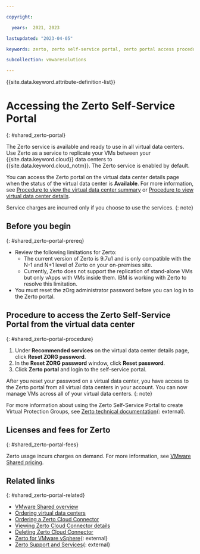 ```yaml
---

copyright:

  years:  2021, 2023

lastupdated: "2023-04-05"

keywords: zerto, zerto self-service portal, zerto portal access procedure

subcollection: vmwaresolutions

---
```


{{site.data.keyword.attribute-definition-list}}

# Accessing the Zerto Self-Service Portal
{: #shared_zerto-portal}

The Zerto service is available and ready to use in all virtual data centers. Use Zerto as a service to replicate your VMs between your {{site.data.keyword.cloud}} data centers to {{site.data.keyword.cloud_notm}}. The Zerto service is enabled by default.

You can access the Zerto portal on the virtual data center details page when the status of the virtual data center is **Available**. For more information, see [Procedure to view the virtual data center summary](/docs/vmwaresolutions?topic=vmwaresolutions-shared_viewing-vdc-summary#shared_viewing-vdc-summary-procedure) or [Procedure to view virtual data center details](/docs/vmwaresolutions?topic=vmwaresolutions-shared_viewing-vdc-details#shared_viewing-vdc-details-procedure).

Service charges are incurred only if you choose to use the services.
{: note}

## Before you begin
{: #shared_zerto-portal-prereq}

- Review the following limitations for Zerto:
   - The current version of Zerto is 9.7u1 and is only compatible with the N-1 and N+1 level of Zerto on your on-premises site.
   - Currently, Zerto does not support the replication of stand-alone VMs but only vApps with VMs inside them. IBM is working with Zerto to resolve this limitation.
- You must reset the zOrg administrator password before you can log in to the Zerto portal.

## Procedure to access the Zerto Self-Service Portal from the virtual data center
{: #shared_zerto-portal-procedure}

1. Under **Recommended services** on the virtual data center details page, click **Reset ZORG password**.
2. In the **Reset ZORG password** window, click **Reset password**.
3. Click **Zerto portal** and login to the self-service portal.

After you reset your password on a virtual data center, you have access to the Zerto portal from all virtual data centers in your account. You can now manage VMs across all of your virtual data centers.
{: note}

For more information about using the Zerto Self-Service Portal to create Virtual Protection Groups, see [Zerto technical documentation](https://help.zerto.com/category/WmWare_9.7){: external}.

## Licenses and fees for Zerto
{: #shared_zerto-portal-fees}

Zerto usage incurs charges on demand. For more information, see [VMware Shared pricing](/docs/vmwaresolutions?topic=vmwaresolutions-shared_pricing).

## Related links
{: #shared_zerto-portal-related}

* [VMware Shared overview](/docs/vmwaresolutions?topic=vmwaresolutions-shared_overview)
* [Ordering virtual data centers](/docs/vmwaresolutions?topic=vmwaresolutions-shared_ordering)
* [Ordering a Zerto Cloud Connector](/docs/vmwaresolutions?topic=vmwaresolutions-shared_zerto-cc-order)
* [Viewing Zerto Cloud Connector details](/docs/vmwaresolutions?topic=vmwaresolutions-shared_zerto-cc-view)
* [Deleting Zerto Cloud Connector](/docs/vmwaresolutions?topic=vmwaresolutions-shared_zerto-cc-delete)
* [Zerto for VMware vSphere](https://www.zerto.com/solutions/workloads-and-applications/vmware-vsphere/){: external}
* [Zerto Support and Services](https://www.zerto.com/support-and-services/){: external}
